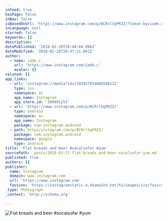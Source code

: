 ```yaml
---
inFeed: true
hasPage: false
inNav: false
isBasedOnUrl: 'https://www.instagram.com/p/BCRrlSqPRZZ/?taken-by=iade.c'
inLanguage: null
starred: false
keywords: []
description: ''
datePublished: '2016-02-28T20:48:04.096Z'
dateModified: '2016-02-28T20:47:31.001Z'
author:
  - name: iade.c
    url: 'https://www.instagram.com/iade.c'
    avatar: {}
related: []
app_links:
  - url: 'instagram://media?id=1193927054886508121'
    type: ios
    namespace: ai
    app_name: Instagram
    app_store_id: '389801252'
  - url: 'https://www.instagram.com/p/BCRrlSqPRZZ/'
    type: android
    namespace: ai
    app_name: Instagram
    package: com.instagram.android
  - path: https/instagram.com/p/BCRrlSqPRZZ/
    package: com.instagram.android
    namespace: google
    type: android
title: 'Flat breads and beer #socalsofar #yum'
sourcePath: _posts/2016-02-27-flat-breads-and-beer-socalsofar-yum.md
published: true
authors: []
publisher:
  name: Instagram
  domain: www.instagram.com
  url: 'https://www.instagram.com'
  favicon: 'https://instagramstatic-a.akamaihd.net/h1/images/ico/favicon.ico/7cdab0872b15.ico'
_type: Photograph
_context: 'http://schema.org'

---
```

![Flat breads and beer #socalsofar #yum](https://s3-us-west-2.amazonaws.com/the-grid-img/p/acc0426cd1228e744b18af74fc9d7e95c5cdccaa.jpg)